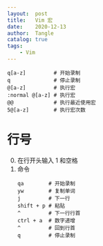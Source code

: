 ```yaml
---
layout:  post
title:   Vim 宏
date:    2020-12-13
author:  Tangle
catalog: true
tags:
    - Vim
---
```


```
q[a-z]         # 开始录制
q              # 停止录制
@[a-z]         # 执行宏
:normal @[a-z] # 执行宏
@@             # 执行最近使用宏
5@[a-z]        # 执行宏次数
```

# 行号

0. 在行开头输入 1 和空格
0. 命令
    ```
    qa        # 开始录制
    yw        # 复制单词
    j         # 下一行
    shift + p # 粘贴
    ^         # 下一行行首
    ctrl + a  # 数字递增
    ^         # 回到行首
    q         # 停止录制
    ```
